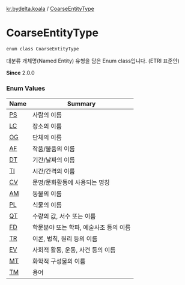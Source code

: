 [kr.bydelta.koala](../index.md) / [CoarseEntityType](./index.md)

# CoarseEntityType

`enum class CoarseEntityType`

대분류 개체명(Named Entity) 유형을 담은 Enum class입니다.
(ETRI 표준안)

**Since**
2.0.0

### Enum Values

| Name | Summary |
|---|---|
| [PS](-p-s.md) | 사람의 이름 |
| [LC](-l-c.md) | 장소의 이름 |
| [OG](-o-g.md) | 단체의 이름 |
| [AF](-a-f.md) | 작품/물품의 이름 |
| [DT](-d-t.md) | 기간/날짜의 이름 |
| [TI](-t-i.md) | 시간/간격의 이름 |
| [CV](-c-v.md) | 문명/문화활동에 사용되는 명칭 |
| [AM](-a-m.md) | 동물의 이름 |
| [PL](-p-l.md) | 식물의 이름 |
| [QT](-q-t.md) | 수량의 값, 서수 또는 이름 |
| [FD](-f-d.md) | 학문분야 또는 학파, 예술사조 등의 이름 |
| [TR](-t-r.md) | 이론, 법칙, 원리 등의 이름 |
| [EV](-e-v.md) | 사회적 활동, 운동, 사건 등의 이름 |
| [MT](-m-t.md) | 화학적 구성물의 이름 |
| [TM](-t-m.md) | 용어 |
